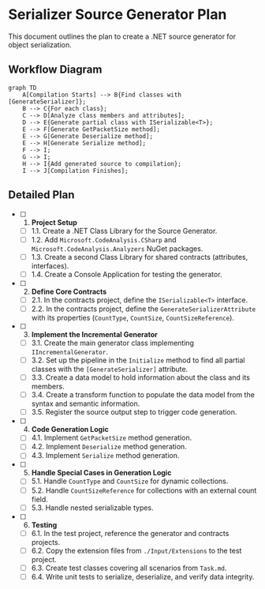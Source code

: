 # Serializer Source Generator Plan

This document outlines the plan to create a .NET source generator for object serialization.

## Workflow Diagram

```mermaid
graph TD
    A[Compilation Starts] --> B{Find classes with [GenerateSerializer]};
    B --> C{For each class};
    C --> D[Analyze class members and attributes];
    D --> E{Generate partial class with ISerializable<T>};
    E --> F[Generate GetPacketSize method];
    E --> G[Generate Deserialize method];
    E --> H[Generate Serialize method];
    F --> I;
    G --> I;
    H --> I{Add generated source to compilation};
    I --> J[Compilation Finishes];
```

## Detailed Plan

- [ ] 1. **Project Setup**
  - [ ] 1.1. Create a .NET Class Library for the Source Generator.
  - [ ] 1.2. Add `Microsoft.CodeAnalysis.CSharp` and `Microsoft.CodeAnalysis.Analyzers` NuGet packages.
  - [ ] 1.3. Create a second Class Library for shared contracts (attributes, interfaces).
  - [ ] 1.4. Create a Console Application for testing the generator.
- [ ] 2. **Define Core Contracts**
  - [ ] 2.1. In the contracts project, define the `ISerializable<T>` interface.
  - [ ] 2.2. In the contracts project, define the `GenerateSerializerAttribute` with its properties (`CountType`, `CountSize`, `CountSizeReference`).
- [ ] 3. **Implement the Incremental Generator**
  - [ ] 3.1. Create the main generator class implementing `IIncrementalGenerator`.
  - [ ] 3.2. Set up the pipeline in the `Initialize` method to find all partial classes with the `[GenerateSerializer]` attribute.
  - [ ] 3.3. Create a data model to hold information about the class and its members.
  - [ ] 3.4. Create a transform function to populate the data model from the syntax and semantic information.
  - [ ] 3.5. Register the source output step to trigger code generation.
- [ ] 4. **Code Generation Logic**
  - [ ] 4.1. Implement `GetPacketSize` method generation.
  - [ ] 4.2. Implement `Deserialize` method generation.
  - [ ] 4.3. Implement `Serialize` method generation.
- [ ] 5. **Handle Special Cases in Generation Logic**
  - [ ] 5.1. Handle `CountType` and `CountSize` for dynamic collections.
  - [ ] 5.2. Handle `CountSizeReference` for collections with an external count field.
  - [ ] 5.3. Handle nested serializable types.
- [ ] 6. **Testing**
  - [ ] 6.1. In the test project, reference the generator and contracts projects.
  - [ ] 6.2. Copy the extension files from `./Input/Extensions` to the test project.
  - [ ] 6.3. Create test classes covering all scenarios from `Task.md`.
  - [ ] 6.4. Write unit tests to serialize, deserialize, and verify data integrity.
